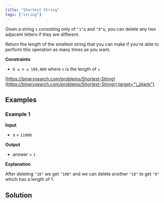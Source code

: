 ```yaml
---
title: "Shortest String"
tags: ["string"]
---
```


Given a string `s` consisting only of `"1"`s and `"0"`s, you can delete any two adjacent letters if they are different.

Return the length of the smallest string that you can make if you're able to perform this operation as many times as you want.

**Constraints**

- `0 ≤ n ≤ 100,000` where `n` is the length of `s`

[https://binarysearch.com/problems/Shortest-String](https://binarysearch.com/problems/Shortest-String){:target="\_blank"}

## Examples

### Example 1

**Input**

- s = `11000`

**Output**

- answer = `1`

**Explanation**

After deleting `"10"` we get `"100"` and we can delete another `"10"` to get `"0"` which has a length of 1.

## Solution

<script src="https://gist.github.com/yaeba/16da7be5123724fcf6eccc25581cef5a.js?file=Shortest-String.cpp"></script>
